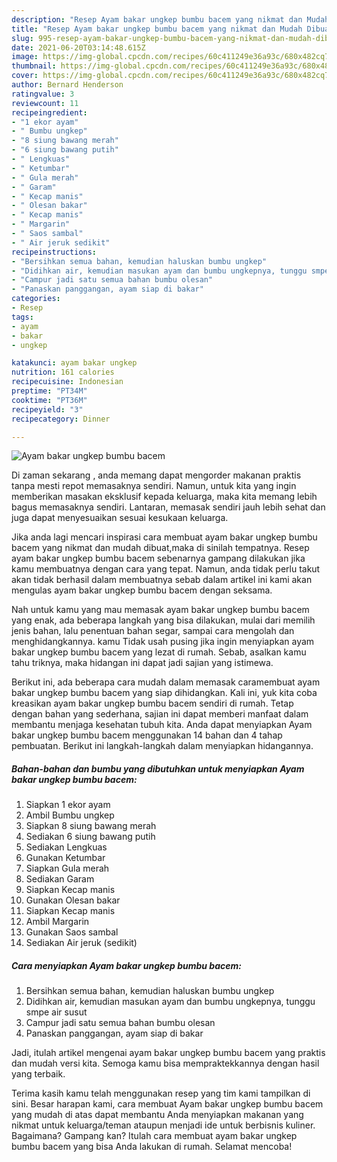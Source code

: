 ```yaml
---
description: "Resep Ayam bakar ungkep bumbu bacem yang nikmat dan Mudah Dibuat"
title: "Resep Ayam bakar ungkep bumbu bacem yang nikmat dan Mudah Dibuat"
slug: 995-resep-ayam-bakar-ungkep-bumbu-bacem-yang-nikmat-dan-mudah-dibuat
date: 2021-06-20T03:14:48.615Z
image: https://img-global.cpcdn.com/recipes/60c411249e36a93c/680x482cq70/ayam-bakar-ungkep-bumbu-bacem-foto-resep-utama.jpg
thumbnail: https://img-global.cpcdn.com/recipes/60c411249e36a93c/680x482cq70/ayam-bakar-ungkep-bumbu-bacem-foto-resep-utama.jpg
cover: https://img-global.cpcdn.com/recipes/60c411249e36a93c/680x482cq70/ayam-bakar-ungkep-bumbu-bacem-foto-resep-utama.jpg
author: Bernard Henderson
ratingvalue: 3
reviewcount: 11
recipeingredient:
- "1 ekor ayam"
- " Bumbu ungkep"
- "8 siung bawang merah"
- "6 siung bawang putih"
- " Lengkuas"
- " Ketumbar"
- " Gula merah"
- " Garam"
- " Kecap manis"
- " Olesan bakar"
- " Kecap manis"
- " Margarin"
- " Saos sambal"
- " Air jeruk sedikit"
recipeinstructions:
- "Bersihkan semua bahan, kemudian haluskan bumbu ungkep"
- "Didihkan air, kemudian masukan ayam dan bumbu ungkepnya, tunggu smpe air susut"
- "Campur jadi satu semua bahan bumbu olesan"
- "Panaskan panggangan, ayam siap di bakar"
categories:
- Resep
tags:
- ayam
- bakar
- ungkep

katakunci: ayam bakar ungkep 
nutrition: 161 calories
recipecuisine: Indonesian
preptime: "PT34M"
cooktime: "PT36M"
recipeyield: "3"
recipecategory: Dinner

---
```



![Ayam bakar ungkep bumbu bacem](https://img-global.cpcdn.com/recipes/60c411249e36a93c/680x482cq70/ayam-bakar-ungkep-bumbu-bacem-foto-resep-utama.jpg)

Di zaman  sekarang , anda memang dapat mengorder makanan praktis tanpa mesti repot memasaknya sendiri. Namun, untuk kita yang ingin memberikan masakan eksklusif kepada keluarga, maka kita memang lebih bagus memasaknya sendiri. Lantaran, memasak sendiri jauh lebih sehat dan juga dapat menyesuaikan sesuai kesukaan keluarga.

Jika anda lagi mencari inspirasi cara membuat ayam bakar ungkep bumbu bacem yang nikmat dan mudah dibuat,maka di sinilah tempatnya. Resep ayam bakar ungkep bumbu bacem  sebenarnya gampang dilakukan jika kamu membuatnya dengan cara yang tepat. Namun, anda tidak perlu takut akan tidak berhasil dalam membuatnya 
sebab dalam artikel ini kami akan mengulas ayam bakar ungkep bumbu bacem dengan seksama.  



Nah untuk kamu yang mau memasak ayam bakar ungkep bumbu bacem yang enak, ada beberapa langkah yang bisa dilakukan, mulai dari memilih jenis bahan, lalu penentuan bahan segar, sampai cara mengolah dan menghidangkannya. kamu Tidak usah pusing jika ingin menyiapkan ayam bakar ungkep bumbu bacem yang lezat di rumah. Sebab, asalkan kamu  tahu triknya, maka hidangan ini dapat jadi sajian yang istimewa.

Berikut ini, ada beberapa cara mudah dalam memasak caramembuat ayam bakar ungkep bumbu bacem yang siap dihidangkan. Kali ini, yuk kita coba kreasikan ayam bakar ungkep bumbu bacem sendiri di rumah. Tetap dengan bahan yang sederhana, sajian ini dapat memberi manfaat dalam membantu menjaga kesehatan tubuh kita. Anda dapat menyiapkan Ayam bakar ungkep bumbu bacem menggunakan 14 bahan dan 4 tahap pembuatan. Berikut ini langkah-langkah dalam menyiapkan hidangannya.

<!--inarticleads1-->

##### Bahan-bahan dan bumbu yang dibutuhkan untuk menyiapkan Ayam bakar ungkep bumbu bacem:

1. Siapkan 1 ekor ayam
1. Ambil  Bumbu ungkep
1. Siapkan 8 siung bawang merah
1. Sediakan 6 siung bawang putih
1. Sediakan  Lengkuas
1. Gunakan  Ketumbar
1. Siapkan  Gula merah
1. Sediakan  Garam
1. Siapkan  Kecap manis
1. Gunakan  Olesan bakar
1. Siapkan  Kecap manis
1. Ambil  Margarin
1. Gunakan  Saos sambal
1. Sediakan  Air jeruk (sedikit)




<!--inarticleads2-->

##### Cara menyiapkan Ayam bakar ungkep bumbu bacem:

1. Bersihkan semua bahan, kemudian haluskan bumbu ungkep
1. Didihkan air, kemudian masukan ayam dan bumbu ungkepnya, tunggu smpe air susut
1. Campur jadi satu semua bahan bumbu olesan
1. Panaskan panggangan, ayam siap di bakar




Jadi, itulah artikel mengenai  ayam bakar ungkep bumbu bacem  yang praktis dan mudah versi kita. Semoga kamu bisa mempraktekkannya dengan hasil yang terbaik. 

Terima kasih kamu telah menggunakan resep yang tim kami tampilkan di sini. Besar harapan kami, cara membuat  Ayam bakar ungkep bumbu bacem yang mudah di atas dapat membantu Anda menyiapkan makanan yang nikmat untuk keluarga/teman ataupun menjadi ide untuk berbisnis kuliner. Bagaimana? Gampang kan? Itulah cara membuat ayam bakar ungkep bumbu bacem yang bisa Anda lakukan di rumah. Selamat mencoba!


